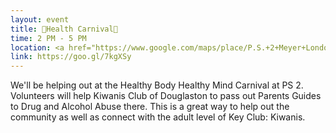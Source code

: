 ```yaml
---
layout: event
title: 💊Health Carnival💊
time: 2 PM - 5 PM
location: <a href="https://www.google.com/maps/place/P.S.+2+Meyer+London/@40.7131007,-73.9942049,17z/data=!3m1!4b1!4m5!3m4!1s0x89c25a291932483b:0xd94d06e61b9c02fd!8m2!3d40.7131007!4d-73.9920162">122 Henry Street</a>, Manhattan
link: https://goo.gl/7kgXSy
---
```

We'll be helping out at the Healthy Body Healthy Mind Carnival at PS 2. Volunteers will help Kiwanis Club of Douglaston to pass out Parents Guides to Drug and Alcohol Abuse there. This is a great way to help out the community as well as connect with the adult level of Key Club: Kiwanis.